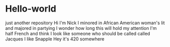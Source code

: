 # Hello-world
just another repository
Hi I'm Nick I minored in African American woman's lit and majored in partying 
I wonder how long this will hold my attention 
I'm half French and think I look like someone who should be called called Jacques
I like Snapple
Hey it's 420 somewhere
